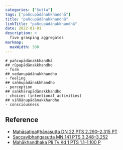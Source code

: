 ```yaml
---
categories: ["Sutta"]
tags: ["pañcupādānakkhandhā"]
title: "pañcupādānakkhandhā"
linkTitle: "pañcupādānakkhandhā"
date: 2022-01-01
description: >
  five grasping aggregates
markmap:
  maxWidth: 300
---
```


```markmap
# pañcupādānakkhandhā
## rūpupādānakkhandho
- form
## vedanupādānakkhandho
- feeling
## saññupādānakkhandho
- perception
## saṅkhārupādānakkhandho
- choices (intentional activities)
## viññāṇupādānakkhandho
- consciousness
```

## Reference

- [Mahāsatipaṭṭhānasutta DN 22 PTS 2.290–2.315 PT](https://suttacentral.net/dn22)
- [Saccavibhaṅgasutta MN 141 PTS 3.248–3.252](https://suttacentral.net/mn141)
- [Mahākhandhaka Pli Tv Kd 1 PTS 1.1–1.100 P](https://suttacentral.net/pli-tv-kd1)